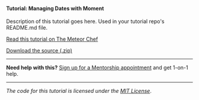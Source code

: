 #### Tutorial: Managing Dates with Moment

Description of this tutorial goes here. Used in your tutorial repo's README.md file.

[Read this tutorial on The Meteor Chef](https://themeteorchef.com/tutorials/managing-dates-with-moment)  

[Download the source (.zip)](https://github.com/themeteorchef/managing-dates-with-moment/archive/master.zip)

---

**Need help with this?** [Sign up for a Mentorship appointment](https://themeteorchef.com/mentorship?readme=managing-dates-with-moment) and get 1-on-1 help.

---

_The code for this tutorial is licensed under the [MIT License](http://opensource.org/licenses/MIT)_.
